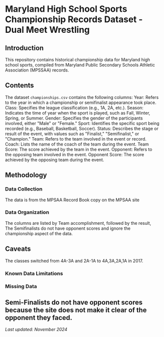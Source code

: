 # Maryland High School Sports Championship Records Dataset -Dual Meet Wrestling
## Introduction
This repository contains historical championship data for Maryland high school
sports, compiled from Maryland Public Secondary Schools Athletic Association
(MPSSAA) records.
## Contents
The dataset `championships.csv` contains the following columns:
Year: Refers to the year in which a championship or semifinalist appearance took place.
Class: Specifies the league classification (e.g., 1A, 2A, etc.).
Season: Indicates the time of year when the sport is played, such as Fall, Winter, Spring, or Summer.
Gender: Specifies the gender of the participants involved, either "Male" or "Female."
Sport: Identifies the specific sport being recorded (e.g., Baseball, Basketball, Soccer).
Status: Describes the stage or result of the event, with values such as "Finalist," "Semifinalist," or "Champion."
Team: Refers to the team involved in the event or record.
Coach: Lists the name of the coach of the team during the event.
Team Score: The score achieved by the team in the event.
Opponent: Refers to the opposing team involved in the event.
Opponent Score: The score achieved by the opposing team during the event.
## Methodology
### Data Collection
The data is from the MPSAA Record Book copy on the MPSAA site
### Data Organization
The columns are listed by Team accomplishment, followed by the result, The Semifinalists do not have opponent scores and ignore the championship aspect of the data.
## Caveats
The classes switched from 4A-3A and 2A-1A to 4A,3A,2A,1A in 2017.
### Known Data Limitations
### Missing Data
Semi-Finalists do not have opponent scores because the site does not make it clear of the opponent they faced.
---
*Last updated: November 2024*

